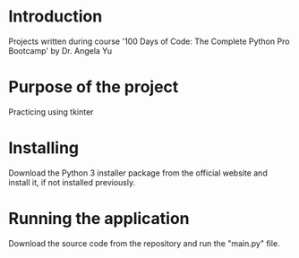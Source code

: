 # Introduction
Projects written during course '100 Days of Code: The Complete Python Pro Bootcamp' by Dr. Angela Yu

# Purpose of the project
Practicing using tkinter

# Installing
Download the Python 3 installer package from the official website and install it, if not installed previously.

# Running the application
Download the source code from the repository and run the "main.py" file.